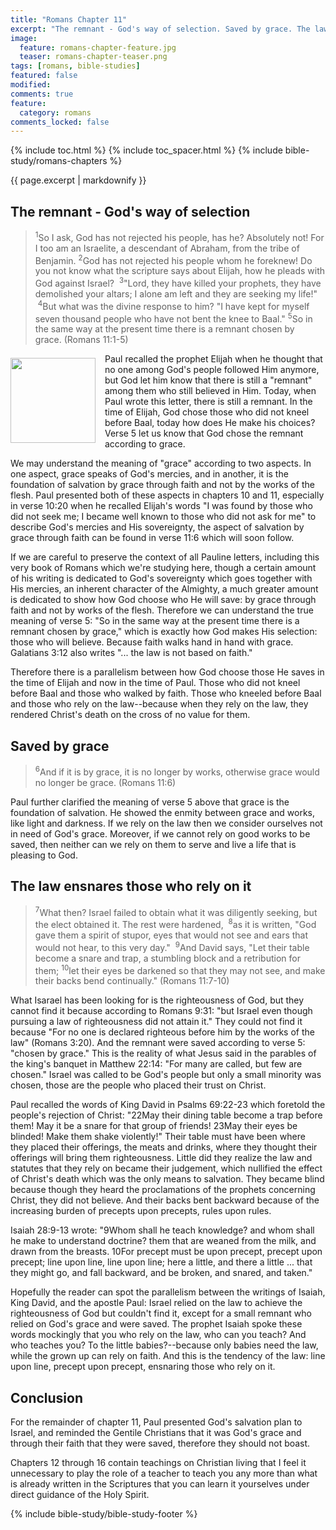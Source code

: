 ```yaml
---
title: "Romans Chapter 11"
excerpt: "The remnant - God's way of selection. Saved by grace. The law ensnares those who rely on it."
image: 
  feature: romans-chapter-feature.jpg
  teaser: romans-chapter-teaser.png
tags: [romans, bible-studies]
featured: false
modified:
comments: true
feature:
  category: romans
comments_locked: false
---
```


{% include toc.html %}
{% include toc_spacer.html %}
{% include bible-study/romans-chapters %}

{{ page.excerpt | markdownify }}

## The remnant - God's way of selection

> <sup>1</sup>So I ask, God has not rejected his people, has he? Absolutely not! For I too am an Israelite, a descendant of Abraham, from the tribe of Benjamin. <sup>2</sup>God has not rejected his people whom he foreknew! Do you not know what the scripture says about Elijah, how he pleads with God against Israel? &nbsp;<sup>3</sup>"Lord, they have killed your prophets, they have demolished your altars; I alone am left and they are seeking my life!" &nbsp;<sup>4</sup>But what was the divine response to him? "I have kept for myself seven thousand people who have not bent the knee to Baal." <sup>5</sup>So in the same way at the present time there is a remnant chosen by grace.&nbsp;(Romans 11:1-5)

<div>
<p>
<img alt src="{{ site.url }}/assets/images/no-condemnation.jpg" style="border: 0px none; margin: 7px 15px 0px 0px; max-width: 100%; height: 136px; padding: 0px; float: left;">
Paul recalled the prophet Elijah when he thought that no one among God's people followed Him anymore, but God let him know that there is still a "remnant" among them who still believed in Him. Today, when Paul wrote this letter, there is still a remnant. In the time of Elijah, God chose those who did not kneel before Baal, today how does He make his choices? Verse 5 let us know that God chose the remnant according to grace.
</p>
</div>

We may understand the meaning of "grace" according to two aspects. In one aspect, grace speaks of God's mercies, and in another, it is the foundation of salvation by grace through faith and not by the works of the flesh. Paul presented both of these aspects in chapters 10 and 11, especially in verse 10:20 when he recalled Elijah's words "I was found by those who did not seek me; I became well known to those who did not ask for me" to describe God's mercies and His sovereignty, the aspect of salvation by grace through faith can be found in verse 11:6 which will soon follow. 

If we are careful to preserve the context of all Pauline letters, including this very book of Romans which we're studying here, though a certain amount of his writing is dedicated to God's sovereignty which goes together with His mercies, an inherent character of the Almighty, a much greater amount is dedicated to show how God choose who He will save: by grace through faith and not by works of the flesh. Therefore we can understand the true meaning of verse 5: "So in the same way at the present time there is a remnant chosen by grace," which is exactly how God makes His selection: those who will believe. Because faith walks hand in hand with grace. Galatians 3:12 also writes "... the law is not based on faith."

Therefore there is a parallelism between how God choose those He saves in the time of Elijah and now in the time of Paul. Those who did not kneel before Baal and those who walked by faith. Those who kneeled before Baal and those who rely on the law--because when they rely on the law, they rendered Christ's death on the cross of no value for them.

## Saved by grace

> <sup>6</sup>And if it is by grace, it is no longer by works, otherwise grace would no longer be grace. (Romans 11:6)

Paul further clarified the meaning of verse 5 above that grace is the foundation of salvation. He showed the enmity between grace and works, like light and darkness. If we rely on the law then we consider ourselves not in need of God's grace. Moreover, if we cannot rely on good works to be saved, then neither can we rely on them to serve and live a life that is pleasing to God.

## The law ensnares those who rely on it

> <sup>7</sup>What then? Israel failed to obtain what it was diligently seeking, but the elect obtained it. The rest were hardened, &nbsp;<sup>8</sup>as it is written,&nbsp;"God gave them a spirit of stupor,&nbsp;eyes that would not see and ears that would not hear,&nbsp;to this very day."&nbsp;&nbsp;<sup>9</sup>And David says,&nbsp;"Let their table become a snare and trap,&nbsp;a stumbling block and a retribution for them;&nbsp;<sup>10</sup>let their eyes be darkened so that they may not see,&nbsp;and make their backs bend continually."  (Romans 11:7-10)

What Isarael has been looking for is the righteousness of God, but they cannot find it because according to Romans 9:31: "but Israel even though pursuing a law of righteousness did not attain it." They could not find it because "For no one is declared righteous before him by the works of the law" (Romans 3:20). And the remnant were saved according to verse 5: "chosen by grace." This is the reality of what Jesus said in the parables of the king's banquet in Matthew 22:14: "For many are called, but few are chosen." Israel was called to be God's people but only a small minority was chosen, those are the people who placed their trust on Christ.

Paul recalled the words of King David in Psalms 69:22-23 which foretold the people's rejection of Christ: "22May their dining table become a trap before them! May it be a snare for that group of friends! 23May their eyes be blinded! Make them shake violently!" Their table must have been where they placed their offerings, the meats and drinks, where they thought their offerings will bring them righteousness. Little did they realize the law and statutes that they rely on became their judgement, which nullified the effect of Christ's death which was the only means to salvation. They became blind because though they heard the proclamations of the prophets concerning Christ, they did not believe. And their backs bent backward because of the increasing burden of precepts upon precepts, rules upon rules.

Isaiah 28:9-13 wrote: "9Whom shall he teach knowledge? and whom shall he make to understand doctrine? them that are weaned from the milk, and drawn from the breasts. 10For precept must be upon precept, precept upon precept; line upon line, line upon line; here a little, and there a little ... that they might go, and fall backward, and be broken, and snared, and taken."

Hopefully the reader can spot the parallelism between the writings of Isaiah, King David, and the apostle Paul: Israel relied on the law to achieve the righteousness of God but couldn't find it, except for a small remnant who relied on God's grace and were saved. The prophet Isaiah spoke these words mockingly that you who rely on the law, who can you teach? And who teaches you? To the little babies?--because only babies need the law, while the grown up can rely on faith. And this is the tendency of the law: line upon line, precept upon precept, ensnaring those who rely on it.

## Conclusion

For the remainder of chapter 11, Paul presented God's salvation plan to Israel, and reminded the Gentile Christians that it was God's grace and through their faith that they were saved, therefore they should not boast.

Chapters 12 through 16 contain teachings on Christian living that I feel it unnecessary to play the role of a teacher to teach you any more than what is already written in the Scriptures that you can learn it yourselves under direct guidance of the Holy Spirit.

{% include bible-study/bible-study-footer %}


